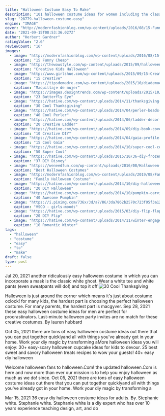 ```yaml
---
title: "Halloween Costume Easy To Make"
description: "101 halloween costume ideas for women including the classics, pop culture and celebrity costumes, costumes for groups, costumes for two, last-minute ideas, and more.  A lady gaga"
slug: "28779-halloween-costume-easy"
engine: "IMAGE"
cover: "http://modernfashionblog.com/wp-content/uploads/2016/08/15-Funny-Cheap-Easy-Homemade-Halloween-Costumes-2016-7.jpg"
date: "2021-09-15T08:53:36.027Z"
author: "Herbert Gardner"
ratingValue: "2.6"
reviewCount: "16"
images:
  - image: "http://modernfashionblog.com/wp-content/uploads/2016/08/15-Funny-Cheap-Easy-Homemade-Halloween-Costumes-2016-7.jpg"
    caption: "15 Funny Cheap"
  - image: "http://thewowstyle.com/wp-content/uploads/2015/09/halloween-costume.jpg"
    caption: "Creative Kids Halloween"
  - image: "http://www.girlshue.com/wp-content/uploads/2015/09/15-Creative-Unique-Couple-Halloween-Costume-Ideas-2015-5.jpg"
    caption: "15 Creative"
  - image: "https://tipsdemadre.com/wp-content/uploads/2015/10/diademuertos-maquillaje.jpg"
    caption: "Maquillaje de mujer"
  - image: "https://images.designtrends.com/wp-content/uploads/2015/10/26115334/Eye-makeup-design.jpg"
    caption: "23 Butterfly Eye"
  - image: "https://hative.com/wp-content/uploads/2014/11/thanksgiving-nail-designs/18-thanksgiving-and-fall-nail-designs.jpg"
    caption: "30 Cool Thanksgiving"
  - image: "https://hative.com/wp-content/uploads/2014/04/perler-beads-patterns/36-christmas-reindeer.jpg"
    caption: "40 Cool Perler"
  - image: "https://hative.com/wp-content/uploads/2014/06/ladder-decor-ideas/20-ladder-decor-ideas.jpg"
    caption: "20 Creative Ladder"
  - image: "https://hative.com/wp-content/uploads/2014/09/diy-book-cover-ideas/8-cute-book-covers-for-girls.jpg"
    caption: "10 Creative DIY"
  - image: "https://hative.com/wp-content/uploads/2014/04/gaia-profile-layouts/4-shangrilicious-gaia-profile.jpg"
    caption: "15 Cool Gaia"
  - image: "https://hative.com/wp-content/uploads/2014/10/super-cool-costume-ideas/30-batwoman-costume.jpg"
    caption: "50 Super Cool"
  - image: "https://hative.com/wp-content/uploads/2015/10/36-diy-frozen-crafts.jpg"
    caption: "37 DIY Disney"
  - image: "https://weneedfun.com/wp-content/uploads/2016/08/Halloween-Costumes-For-Men-11-692x1024.jpg"
    caption: "Best Halloween Costumes"
  - image: "http://modernfashionblog.com/wp-content/uploads/2019/08/Family-Halloween-Costume-Ideas-2019-9.jpg"
    caption: "Family Halloween Costume"
  - image: "https://hative.com/wp-content/uploads/2014/10/diy-halloween-mask-crafts/9-cardboard-gargoyle-mask.jpg"
    caption: "20 DIY Halloween"
  - image: "https://hative.com/wp-content/uploads/2014/10/pumpkin-carving-ideas/33-firefly-pumpkin.jpg"
    caption: "40 Awesome Pumpkin"
  - image: "https://i.pinimg.com/736x/3d/a7/86/3da7862b2570c723f05f3a1270e54645.jpg"
    caption: "VSCO - girls-moods"
  - image: "https://hative.com/wp-content/uploads/2015/03/diy-flip-flop-ideas/16-creative-and-fun-diy-flip-flop.jpg"
    caption: "20 DIY Flip"
  - image: "https://hative.com/wp-content/uploads/2014/11/winter-engagement-photo-ideas/7-winter-engagement-photo-ideas.jpg"
    caption: "10 Romantic Winter"
tags:
  - "halloween"
  - "costume"
  - "easy"
  - "to"
  - "make"
draft: false
type: post
---
```


Jul 20, 2021 another ridiculously easy halloween costume in which you can incorporate a mask is the classic white ghost. Wear a white tee and white pants (even sweatpants will do!) and top it off
![30 Cool Thanksgiving](https://hative.com/wp-content/uploads/2014/11/thanksgiving-nail-designs/18-thanksgiving-and-fall-nail-designs.jpg "30 Cool Thanksgiving")

Halloween is just around the corner which means it&#39;s just about costume oclock! for many kids, the hardest part is choosing the perfect halloween costume. For many parents, the hardest part is macgyver. Sep 28, 2021 these easy halloween costume ideas for men are perfect for procrastinators. Last-minute halloween party invites are no match for these creative costumes. By lauren hubbard
<!--inArticleAds-->

<!--galleryOne-->

Oct 05, 2021 there are tons of easy halloween costume ideas out there that you can put together quicklyand all with things you've already got in your home. Work your diy magic by transforming aMore halloween ideas you will enjoy: 30+ easy-scary halloween cupcake ideas for kids to devour. 25 best sweet and savory halloween treats recipes to wow your guests! 40+ easy diy halloween
<!--inArticleAds-->

<!--galleryTwo-->

Welcome halloween fans to halloween.Com! the updated halloween.Com is here and now more than ever our mission is to help you enjoy halloween as much as we do! since. Oct 05, 2021 there are tons of easy halloween costume ideas out there that you can put together quicklyand all with things you've already got in your home. Work your diy magic by transforming a
<!--galleryThree-->

Mar 15, 2021 36 easy diy halloween costume ideas for adults. By. Stephanie white. Stephanie white. Stephanie white is a diy expert who has over 10 years experience teaching design, art, and do